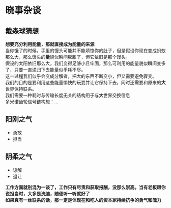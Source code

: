 # 晓事杂谈

## 戴森球猜想
**想要充分利用能量，那就直接成为能量的来源**  
当你饿了的时候，手里的馒头可能并不能填饱你的肚子，但是假设你现在变成蚂蚁那么大，那么馒头的**量**貌似瞬间膨胀了，但它依旧是那个馒头。  
假设的太阳依旧那么大，我们变得足够小且牢固，那么可利用的能量貌似瞬间变多了，只要一直递归下去能量似乎耗不尽。  
这一过程我们似乎会变成分解者，把大的东西不断变小，但又需要避免骤变。  
我们的目的是要利用这些能量愉快的玩耍并让它保持下去，同时还需要和原来的**大**世界保持联系。  
我们需要一种耗时与传输长度无关的结构用于与**大**世界交换信息  
多米诺齿轮信号链构想：...

## 阳刚之气
- 勇敢
- 担当
  
## 阴柔之气
- 谅解
- 退让
  
**工作方面就别混为一谈了，工作只有尽责和获取报酬，没那么崇高。当有老板跟你说担当时，大多是洗脑，随便听一听就好了**  
**如果真有一丝联系的话，那一定是体现在和吃人的资本家持续抗争的勇气和魄力**
